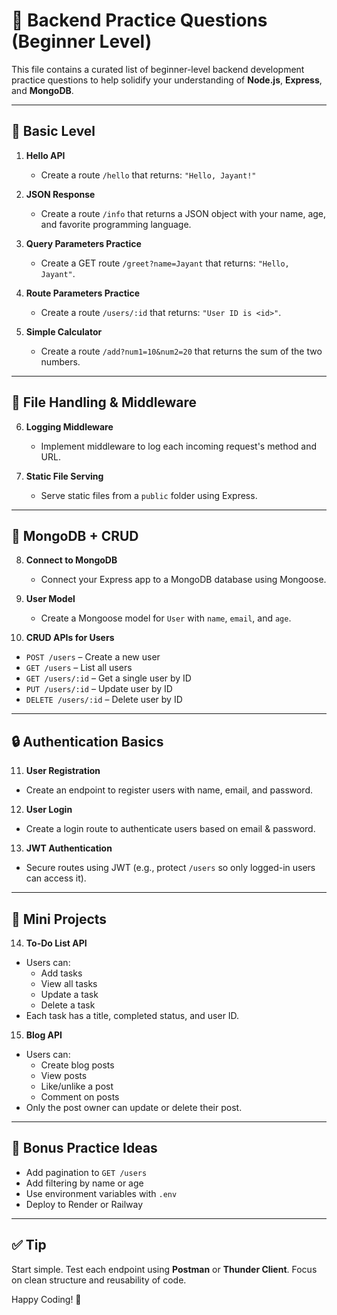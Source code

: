 # 🧪 Backend Practice Questions (Beginner Level)

This file contains a curated list of beginner-level backend development practice questions to help solidify your understanding of **Node.js**, **Express**, and **MongoDB**.

---

## 🔰 Basic Level

1. **Hello API**

   - Create a route `/hello` that returns: `"Hello, Jayant!"`

2. **JSON Response**

   - Create a route `/info` that returns a JSON object with your name, age, and favorite programming language.

3. **Query Parameters Practice**

   - Create a GET route `/greet?name=Jayant` that returns: `"Hello, Jayant"`.

4. **Route Parameters Practice**

   - Create a route `/users/:id` that returns: `"User ID is <id>"`.

5. **Simple Calculator**
   - Create a route `/add?num1=10&num2=20` that returns the sum of the two numbers.

---

## 📁 File Handling & Middleware

6. **Logging Middleware**

   - Implement middleware to log each incoming request's method and URL.

7. **Static File Serving**
   - Serve static files from a `public` folder using Express.

---

## 🧠 MongoDB + CRUD

8. **Connect to MongoDB**

   - Connect your Express app to a MongoDB database using Mongoose.

9. **User Model**

   - Create a Mongoose model for `User` with `name`, `email`, and `age`.

10. **CRUD APIs for Users**

- `POST /users` – Create a new user
- `GET /users` – List all users
- `GET /users/:id` – Get a single user by ID
- `PUT /users/:id` – Update user by ID
- `DELETE /users/:id` – Delete user by ID

---

## 🔒 Authentication Basics

11. **User Registration**

- Create an endpoint to register users with name, email, and password.

12. **User Login**

- Create a login route to authenticate users based on email & password.

13. **JWT Authentication**

- Secure routes using JWT (e.g., protect `/users` so only logged-in users can access it).

---

## 🛒 Mini Projects

14. **To-Do List API**

- Users can:
  - Add tasks
  - View all tasks
  - Update a task
  - Delete a task
- Each task has a title, completed status, and user ID.

15. **Blog API**

- Users can:
  - Create blog posts
  - View posts
  - Like/unlike a post
  - Comment on posts
- Only the post owner can update or delete their post.

---

## 🧠 Bonus Practice Ideas

- Add pagination to `GET /users`
- Add filtering by name or age
- Use environment variables with `.env`
- Deploy to Render or Railway

---

## ✅ Tip

Start simple. Test each endpoint using **Postman** or **Thunder Client**. Focus on clean structure and reusability of code.

Happy Coding! 🚀
